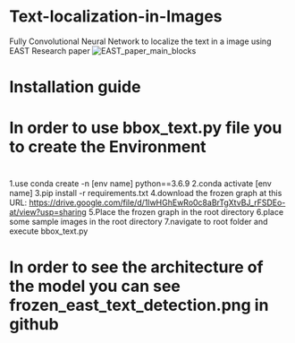 # Text-localization-in-Images
Fully Convolutional Neural Network to localize the text in a image using EAST Research paper
![EAST_paper_main_blocks](https://user-images.githubusercontent.com/74713842/116355405-6eb4f800-a817-11eb-8f49-b5c12cb04da3.PNG)
# Installation guide <h1> 

# In order to use bbox_text.py file you to create the Environment <h1> 



1.use conda create -n [env name] python==3.6.9
2.conda activate [env name]
3.pip install -r requirements.txt
4.download the frozen graph at this URL: https://drive.google.com/file/d/1lwHGhEwRo0c8aBrTgXtvBJ_rFSDEo-at/view?usp=sharing
5.Place the frozen graph in the root directory
6.place some sample images in the root directory
7.navigate to root folder and execute bbox_text.py

# In order to see the architecture of the model you can see frozen_east_text_detection.png in github <h1> 
